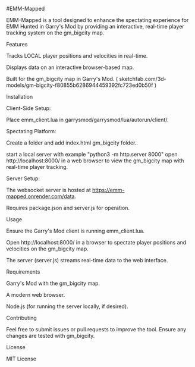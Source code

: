 #EMM-Mapped

EMM-Mapped is a tool designed to enhance the spectating experience for EMM Hunted in Garry's Mod by providing an interactive, real-time player tracking system on the gm_bigcity map.

Features





Tracks LOCAL player positions and velocities in real-time.



Displays data on an interactive browser-based map.



Built for the gm_bigcity map in Garry's Mod.
( sketchfab.com/3d-models/gm-bigcity-f80855b6286944459392fc723ed0b50f )

Installation





Client-Side Setup:





Place emm_client.lua in garrysmod/garrysmod/lua/autorun/client/.



Spectating Platform:





Create a folder and add index.html gm_bigcity folder..



start a local server with example "python3 -m http.server 8000"
open http://localhost:8000/ in a web browser to view the gm_bigcity map with real-time player tracking.



Server Setup:





The websocket server is hosted at https://emm-mapped.onrender.com/data.



Requires package.json and server.js for operation.

Usage





Ensure the Garry's Mod client is running emm_client.lua.



Open http://localhost:8000/ in a browser to spectate player positions and velocities on the gm_bigcity map.



The server (server.js) streams real-time data to the web interface.

Requirements





Garry's Mod with the gm_bigcity map.



A modern web browser.



Node.js (for running the server locally, if desired).

Contributing

Feel free to submit issues or pull requests to improve the tool. Ensure any changes are tested with gm_bigcity.

License

MIT License
